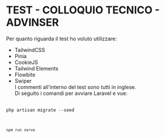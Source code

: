 # TEST - COLLOQUIO TECNICO - ADVINSER
Per quanto riguarda il test ho voluto utilizzare:
- TailwindCSS
- Pinia
- CookieJS
- Tailwind Elements
- Flowbite
- Swiper
  <br>
I commenti all'interno del test sono tutti in inglese.
    <br>
Di seguito i comandi per avviare Laravel e vue:
<br>
<code>php artisan migrate --seed
<php artisan serve</code>
<br>
<code>npm run serve</code>
